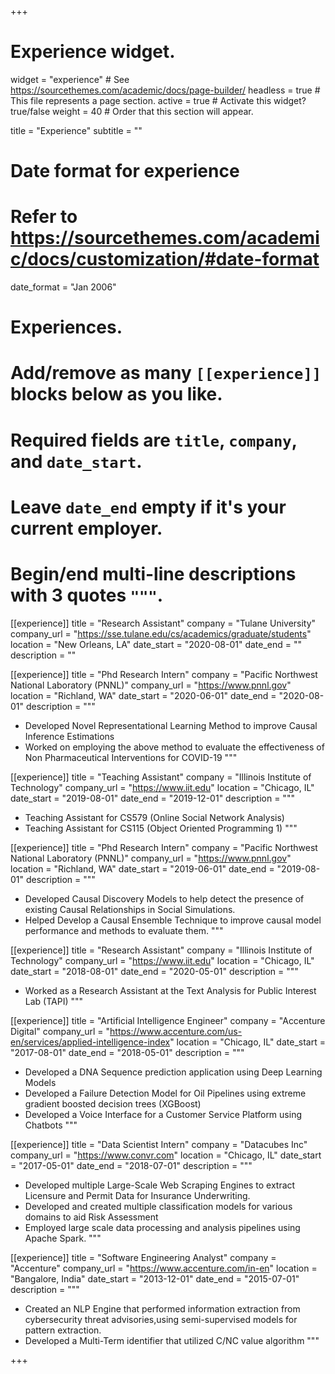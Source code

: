 +++
# Experience widget.
widget = "experience"  # See https://sourcethemes.com/academic/docs/page-builder/
headless = true  # This file represents a page section.
active = true  # Activate this widget? true/false
weight = 40  # Order that this section will appear.

title = "Experience"
subtitle = ""

# Date format for experience
#   Refer to https://sourcethemes.com/academic/docs/customization/#date-format
date_format = "Jan 2006"

# Experiences.
#   Add/remove as many `[[experience]]` blocks below as you like.
#   Required fields are `title`, `company`, and `date_start`.
#   Leave `date_end` empty if it's your current employer.
#   Begin/end multi-line descriptions with 3 quotes `"""`.
[[experience]]
  title = "Research Assistant"
  company = "Tulane University"
  company_url = "https://sse.tulane.edu/cs/academics/graduate/students"
  location = "New Orleans, LA"
  date_start = "2020-08-01"
  date_end = ""
  description = ""

[[experience]]
  title = "Phd Research Intern"
  company = "Pacific Northwest National Laboratory (PNNL)"
  company_url = "https://www.pnnl.gov"
  location = "Richland, WA"
  date_start = "2020-06-01"
  date_end = "2020-08-01"
  description = """
  * Developed Novel Representational Learning Method to improve Causal Inference Estimations
  * Worked on employing the above method to evaluate the effectiveness of Non Pharmaceutical Interventions for COVID-19
  """

[[experience]]
  title = "Teaching Assistant"
  company = "Illinois Institute of Technology"
  company_url = "https://www.iit.edu"
  location = "Chicago, IL"
  date_start = "2019-08-01"
  date_end = "2019-12-01"
  description = """
  * Teaching Assistant for CS579 (Online Social Network Analysis)
  * Teaching Assistant for CS115 (Object Oriented Programming 1)
  """

[[experience]]
  title = "Phd Research Intern"
  company = "Pacific Northwest National Laboratory (PNNL)"
  company_url = "https://www.pnnl.gov"
  location = "Richland, WA"
  date_start = "2019-06-01"
  date_end = "2019-08-01"
  description = """
  * Developed Causal Discovery Models to help detect the presence of existing Causal Relationships in Social Simulations.
  * Helped Develop a Causal Ensemble Technique to improve causal model performance and methods to evaluate them.
  """

[[experience]]
  title = "Research Assistant"
  company = "Illinois Institute of Technology"
  company_url = "https://www.iit.edu"
  location = "Chicago, IL"
  date_start = "2018-08-01"
  date_end = "2020-05-01"
  description = """
  * Worked as a Research Assistant at the Text Analysis for Public Interest Lab (TAPI)
  """

[[experience]]
  title = "Artificial Intelligence Engineer"
  company = "Accenture Digital"
  company_url = "https://www.accenture.com/us-en/services/applied-intelligence-index"
  location = "Chicago, IL"
  date_start = "2017-08-01"
  date_end = "2018-05-01"
  description = """
  * Developed a DNA Sequence prediction application using Deep Learning Models
  * Developed a Failure Detection Model for Oil Pipelines using extreme gradient boosted decision trees (XGBoost)
  * Developed a Voice Interface for a Customer Service Platform using Chatbots
  """

[[experience]]
  title = "Data Scientist Intern"
  company = "Datacubes Inc"
  company_url = "https://www.convr.com"
  location = "Chicago, IL"
  date_start = "2017-05-01"
  date_end = "2018-07-01"
  description = """ 
  * Developed multiple Large-Scale Web Scraping Engines to extract Licensure and Permit Data for Insurance Underwriting.
  * Developed and created multiple classification models for various domains to aid Risk Assessment
  * Employed large scale data processing and analysis pipelines using Apache Spark.
  """

[[experience]]
  title = "Software Engineering Analyst"
  company = "Accenture"
  company_url = "https://www.accenture.com/in-en"
  location = "Bangalore, India"
  date_start = "2013-12-01"
  date_end = "2015-07-01"
  description = """ 
  * Created an NLP Engine that performed information extraction from cybersecurity threat advisories,using semi-supervised models for pattern extraction.
  * Developed a Multi-Term identifier that utilized C/NC value algorithm
  """



+++
